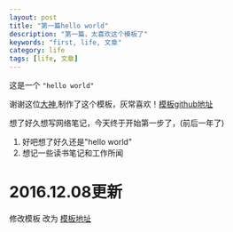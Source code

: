 ```yaml
---
layout: post
title: "第一篇hello world"
description: "第一篇，太喜欢这个模板了"
keywords: "first, life, 文章"
category: life
tags: [life, 文章]
---
```


这是一个  `"hello world"`

谢谢这位[大神](http://havee.me/ "谢谢"),制作了这个模板，灰常喜欢！[模板github地址](https://github.com/Ihavee/ihavee.github.io "模板地址")

想了好久想写网络笔记，今天终于开始第一步了，(前后一年了)
 
1. 好吧想了好久还是"hello world"
2. 想记一些读书笔记和工作所闻

# 2016.12.08更新
 修改模板 改为 [模板地址](https://github.com/Huxpro/huxpro.github.io "模板地址")


